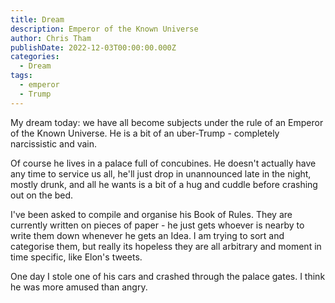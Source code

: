 ```yaml
---
title: Dream
description: Emperor of the Known Universe
author: Chris Tham
publishDate: 2022-12-03T00:00:00.000Z
categories:
  - Dream
tags:
  - emperor
  - Trump
---
```


My dream today: we have all become subjects under the rule of an Emperor of the Known Universe. He is a bit of an uber-Trump - completely narcissistic and vain.

Of course he lives in a palace full of concubines. He doesn't actually have any time to service us all, he'll just drop in unannounced late in the night, mostly drunk, and all he wants is a bit of a hug and cuddle before crashing out on the bed.

I've been asked to compile and organise his Book of Rules. They are currently written on pieces of paper - he just gets whoever is nearby to write them down whenever he gets an Idea. I am trying to sort and categorise them, but really its hopeless they are all arbitrary and moment in time specific, like Elon's tweets.

One day I stole one of his cars and crashed through the palace gates. I think he was more amused than angry.
